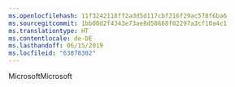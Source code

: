 ```yaml
---
ms.openlocfilehash: 11f3242118ff2add5d117cbf216f29ac578f6ba6
ms.sourcegitcommit: 1bb00d2f4343e73ae8d58668f02297a3cf10a4c1
ms.translationtype: HT
ms.contentlocale: de-DE
ms.lasthandoff: 06/15/2019
ms.locfileid: "63878302"
---
```

<span data-ttu-id="45213-101">Microsoft</span><span class="sxs-lookup"><span data-stu-id="45213-101">Microsoft</span></span>